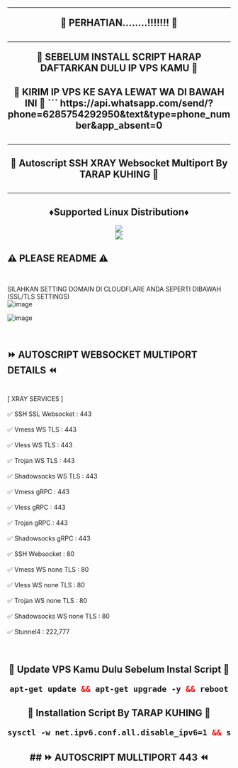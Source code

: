 <!DOCTYPE html>
<h2 align="center">
<hr>
🚀 PERHATIAN........!!!!!!! 🚀
<h2 align="center">
<hr>
🚀 SEBELUM INSTALL SCRIPT HARAP DAFTARKAN DULU IP VPS KAMU 🚀
<h2 align="center">
🚀 KIRIM IP VPS KE SAYA LEWAT WA DI BAWAH INI  🚀
```
https://api.whatsapp.com/send/?phone=6285754292950&text&type=phone_number&app_absent=0
<h2><hr>
<h2 align="center">
🚀 Autoscript SSH XRAY Websocket Multiport By TARAP KUHING 🚀
<h2><hr>

<h2 align="center"> ♦️Supported Linux Distribution♦️</h2>
</p>
<p align="center"><img src="https://img.shields.io/static/v1?style=for-the-badge&logo=debian&label=Debian%2010&message=Buster&color=blue"> <br>
<img src="https://img.shields.io/badge/Service-Multiport (XRAY)-orange"></p>

## ⚠️ PLEASE README ⚠️
 <br>

 SILAHKAN SETTING DOMAIN DI CLOUDFLARE ANDA SEPERTI DIBAWAH (SSL/TLS SETTINGS) <br>
 ![image](https://user-images.githubusercontent.com/82468311/191471897-986ebe25-5330-4997-8a44-5468b422482a.png) <br>

![image](https://user-images.githubusercontent.com/82468311/191472903-b55cd39a-8909-4f7c-b3ad-013cb3c91282.png)

<br>
</b>

## ⏩ AUTOSCRIPT WEBSOCKET MULTIPORT DETAILS ⏪
<br>
[ XRAY SERVICES ] <br>
<br>
✅ SSH SSL Websocket : 443 <br>
<br>
✅ Vmess WS TLS : 443 <br>
<br>
✅ Vless WS TLS : 443 <br>
<br>
✅ Trojan WS TLS : 443 <br>
<br>
✅ Shadowsocks WS TLS : 443 <br>
<br>
✅ Vmess gRPC : 443 <br>
<br>
✅ Vless gRPC : 443 <br>
<br>
✅ Trojan gRPC : 443 <br>
<br>
✅ Shadowsocks gRPC : 443 <br>
<br>
✅ SSH Websocket : 80 <br>
<br>
✅ Vmess WS none TLS : 80 <br>
<br>
✅ Vless WS none TLS : 80 <br>
<br>
✅ Trojan WS none TLS : 80 <br>
<br>
✅ Shadowsocks WS none TLS : 80 <br>
<br>
✅ Stunnel4 : 222,777 <br>
<br>
<br>
  <h2 align="center">
🚀 Update VPS Kamu Dulu Sebelum Instal Script 🚀<br>

  ```html
 apt-get update && apt-get upgrade -y && reboot
  ```
<h2 align="center">
🚀 Installation Script By TARAP KUHING 🚀<br>

  ```html
sysctl -w net.ipv6.conf.all.disable_ipv6=1 && sysctl -w net.ipv6.conf.default.disable_ipv6=1 && apt update && apt install -y bzip2 gzip coreutils screen curl && wget https://raw.githubusercontent.com/Tarap-Kuhing/sc/main/setup.sh && chmod +x setup.sh && ./setup.sh
  ```

</b>
<h2 align="center">
## ⏩ AUTOSCRIPT MULLTIPORT 443 ⏪
<br>
<br>
<br>
